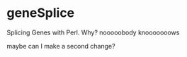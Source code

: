 # geneSplice
Splicing Genes with Perl.  Why? nooooobody knooooooows



maybe can I make a second change?
